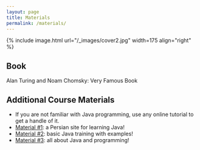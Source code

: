 ```yaml
---
layout: page
title: Materials
permalink: /materials/
---
```


{% include image.html url="/_images/cover2.jpg" width=175 align="right" %}

## Book

Alan Turing and Noam Chomsky: Very Famous Book

## Additional Course Materials


* If you are not familiar with Java programming, use any online tutorial to get a handle of it.
* [Material #1](https://javacup.ir/): a Persian site for learning Java!
* [Material #2](https://www.w3schools.com/java/): basic Java training with examples!
* [Material #3](https://www.geeksforgeeks.org/java/): all about Java and programming!
